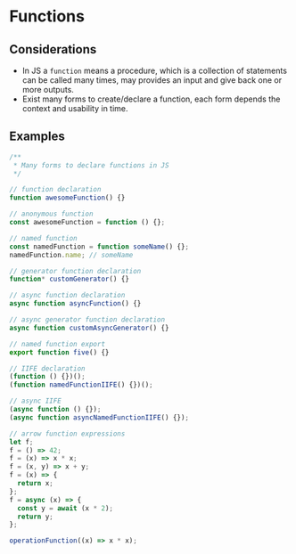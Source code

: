 # Functions

## Considerations

- In JS a `function` means a procedure, which is a collection of statements can be called many times, may provides an input and give back one or more outputs.
- Exist many forms to create/declare a function, each form depends the context and usability in time.

## Examples

```javascript
/**
 * Many forms to declare functions in JS
 */

// function declaration
function awesomeFunction() {}

// anonymous function
const awesomeFunction = function () {};

// named function
const namedFunction = function someName() {};
namedFunction.name; // someName

// generator function declaration
function* customGenerator() {}

// async function declaration
async function asyncFunction() {}

// async generator function declaration
async function customAsyncGenerator() {}

// named function export
export function five() {}

// IIFE declaration
(function () {})();
(function namedFunctionIIFE() {})();

// async IIFE
(async function () {});
(async function asyncNamedFunctionIIFE() {});

// arrow function expressions
let f;
f = () => 42;
f = (x) => x * x;
f = (x, y) => x + y;
f = (x) => {
  return x;
};
f = async (x) => {
  const y = await (x * 2);
  return y;
};

operationFunction((x) => x * x);
```
